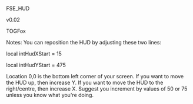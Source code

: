 FSE_HUD

v0.02

TOGFox

Notes: You can reposition the HUD by adjusting these two lines:

local intHudXStart = 15

local intHudYStart = 475


Location 0,0 is the bottom left corner of your screen. If you want to move the HUD up, then increase Y. If you want to move the HUD to the right/centre, then increase X. Suggest you increment by values of 50 or 75 unless you know what you're doing.
